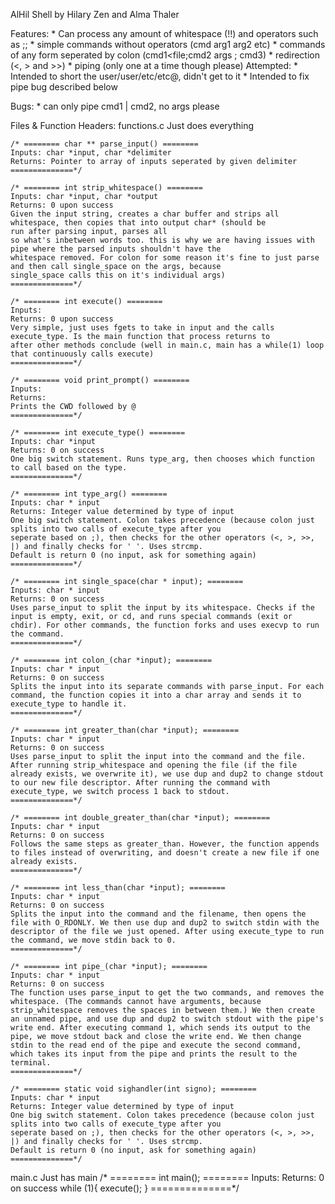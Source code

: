 AlHil Shell
by Hilary Zen and Alma Thaler

Features:
	* Can process any amount of whitespace (!!) and operators such as ;;
 	* simple commands without operators (cmd arg1 arg2 etc)
  	* commands of any form seperated by colon (cmd1<file;cmd2 args ; cmd3)
	* redirection (<, > and >>)
  	* piping (only one at a time though please)
Attempted:
	* Intended to short the user/user/etc/etc@, didn't get to it
	* Intended to fix pipe bug described below

Bugs:
  	* can only pipe cmd1 | cmd2, no args please

Files & Function Headers:
functions.c
	Just does everything

	/* ======== char ** parse_input() ========
	Inputs: char *input, char *delimiter
	Returns: Pointer to array of inputs seperated by given delimiter
	==============*/

	/* ======== int strip_whitespace() ========
	Inputs: char *input, char *output
	Returns: 0 upon success
	Given the input string, creates a char buffer and strips all whitespace, then copies that into output char* (should be
	run after parsing input, parses all
	so what's inbetween words too. this is why we are having issues with pipe where the parsed inputs shouldn't have the
	whitespace removed. For colon for some reason it's fine to just parse and then call single_space on the args, because
	single_space calls this on it's individual args)
	==============*/

	/* ======== int execute() ========
	Inputs:
	Returns: 0 upon success
	Very simple, just uses fgets to take in input and the calls execute_type. Is the main function that process returns to
	after other methods conclude (well in main.c, main has a while(1) loop that continuously calls execute)
	==============*/

	/* ======== void print_prompt() ========
	Inputs:
	Returns:
	Prints the CWD followed by @
	==============*/

	/* ======== int execute_type() ========
	Inputs: char *input
	Returns: 0 on success
	One big switch statement. Runs type_arg, then chooses which function to call based on the type.  
	==============*/

	/* ======== int type_arg() ========
	Inputs: char * input
	Returns: Integer value determined by type of input
	One big switch statement. Colon takes precedence (because colon just splits into two calls of execute_type after you
	seperate based on ;), then checks for the other operators (<, >, >>, |) and finally checks for ' '. Uses strcmp.
	Default is return 0 (no input, ask for something again)
	==============*/

	/* ======== int single_space(char * input); ========
	Inputs: char * input
	Returns: 0 on success
	Uses parse_input to split the input by its whitespace. Checks if the input is empty, exit, or cd, and runs special commands (exit or chdir). For other commands, the function forks and uses execvp to run the command.
	==============*/

	/* ======== int colon_(char *input); ========
	Inputs: char * input
	Returns: 0 on success
	Splits the input into its separate commands with parse_input. For each command, the function copies it into a char array and sends it to execute_type to handle it.
	==============*/

	/* ======== int greater_than(char *input); ========
	Inputs: char * input
	Returns: 0 on success
	Uses parse_input to split the input into the command and the file. After running strip_whitespace and opening the file (if the file already exists, we overwrite it), we use dup and dup2 to change stdout to our new file descriptor. After running the command with execute_type, we switch process 1 back to stdout.
	==============*/

	/* ======== int double_greater_than(char *input); ========
	Inputs: char * input
	Returns: 0 on success
	Follows the same steps as greater_than. However, the function appends to files instead of overwriting, and doesn't create a new file if one already exists.
	==============*/

	/* ======== int less_than(char *input); ========
	Inputs: char * input
	Returns: 0 on success
	Splits the input into the command and the filename, then opens the file with O_RDONLY. We then use dup and dup2 to switch stdin with the descriptor of the file we just opened. After using execute_type to run the command, we move stdin back to 0.
	==============*/

	/* ======== int pipe_(char *input); ========
	Inputs: char * input
	Returns: 0 on success
	The function uses parse_input to get the two commands, and removes the whitespace. (The commands cannot have arguments, because strip_whitespace removes the spaces in between them.) We then create an unnamed pipe, and use dup and dup2 to switch stdout with the pipe's write end. After executing command 1, which sends its output to the pipe, we move stdout back and close the write end. We then change stdin to the read end of the pipe and execute the second command, which takes its input from the pipe and prints the result to the terminal.
	==============*/

	/* ======== static void sighandler(int signo); ========
	Inputs: char * input
	Returns: Integer value determined by type of input
	One big switch statement. Colon takes precedence (because colon just splits into two calls of execute_type after you
	seperate based on ;), then checks for the other operators (<, >, >>, |) and finally checks for ' '. Uses strcmp.
	Default is return 0 (no input, ask for something again)
	==============*/


main.c
	Just has main
	/* ======== int main(); ========
	Inputs:
	Returns: 0 on success
	while (1){
		execute();
	}
	==============*/
